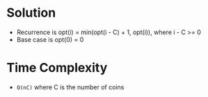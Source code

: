 # Solution
- Recurrence is opt(i) = min(opt(i - C) + 1, opt(i)), where i - C >= 0
- Base case is opt(0) = 0

# Time Complexity
- `O(nC)` where C is the number of coins